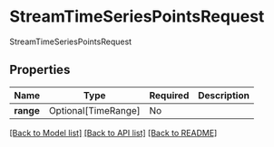 # StreamTimeSeriesPointsRequest

StreamTimeSeriesPointsRequest

## Properties
| Name | Type | Required | Description |
| ------------ | ------------- | ------------- | ------------- |
**range** | Optional[TimeRange] | No |  |


[[Back to Model list]](../../README.md#documentation-for-models) [[Back to API list]](../../README.md#documentation-for-api-endpoints) [[Back to README]](../../README.md)
